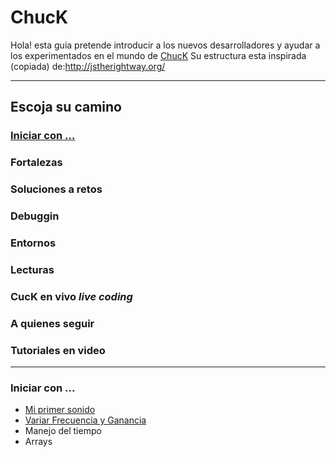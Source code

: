 ChucK
=================

Hola! esta guia pretende introducir a los nuevos desarrolladores y ayudar a los experimentados en el mundo de [ChucK](http://chuck.cs.princeton.edu/)
Su estructura esta inspirada (copiada) de:http://jstherightway.org/

---
## Escoja su camino

### [Iniciar con ...](https://github.com/son0p/introduccionChucK/blob/master/README.md#iniciar-con--1)
### Fortalezas
### Soluciones a retos 
### Debuggin
### Entornos
### Lecturas
### CucK en vivo *live coding*
### A quienes seguir
### Tutoriales en video

---

### Iniciar con ...
* [Mi primer sonido](001miPrimerSonido.ck)
* [Variar Frecuencia y Ganancia](002variarFrecuenciaGanancia.ck)
* Manejo del tiempo 
* Arrays
